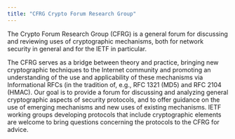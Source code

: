 ```yaml
---
title: "CFRG Crypto Forum Research Group"
---
```


The Crypto Forum Research Group (CFRG) is a general forum for discussing and reviewing uses of cryptographic mechanisms, both for network security in general and for the IETF in particular.

The CFRG serves as a bridge between theory and practice, bringing new cryptographic techniques to the Internet community and promoting an understanding of the use and applicability of these mechanisms via Informational RFCs (in the tradition of, e.g., RFC 1321 (MD5) and RFC 2104 (HMAC). Our goal is to provide a forum for discussing and analyzing general cryptographic aspects of security protocols, and to offer guidance on the use of emerging mechanisms and new uses of existing mechanisms. IETF working groups developing protocols that include cryptographic elements are welcome to bring questions concerning the protocols to the CFRG for advice.

